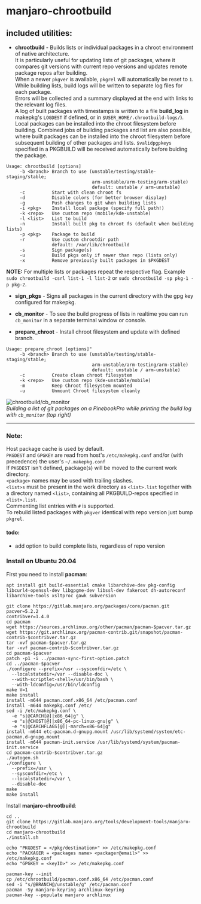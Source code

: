 # manjaro-chrootbuild

## included utilities:

- **chrootbuild** - Builds lists or individual packages in a chroot environment of native architecture.  
It is particularly useful for updating lists of git packages, where it compares git versions with current repo versions and updates remote package repos after building.  
When a newer `pkgver` is available, `pkgrel` will automatically be reset to `1`.  
While building lists, build logs will be written to separate log files for each package.  
Errors will be collected and a summary displayed at the end with links to the relevant log files.  
A log of built packages with timestamps is written to a file **build_log** in makepkg's `LOGDEST` if defined, or in `$USER_HOME/.chrootbuild-logs/`).
Local packages can be installed into the chroot filesystem before building.
Combined jobs of building packages and list are also possible, where built packages can be installed into the chroot filesystem before subsequent building of other packages and lists.
`$validpgpkeys` specified in a PKGBUILD will be received automatically before bulding the package.
```
Usage: chrootbuild [options]
     -b <branch> Branch to use (unstable/testing/stable-staging/stable;
                                arm-unstable/arm-testing/arm-stable)
                                default: unstable / arm-unstable)
     -c          Start with clean chroot fs
     -d          Disable colors (for better browser display)
     -g          Push changes to git when building lists
     -i <pkg>    Install local package (specify full path!)
     -k <repo>   Use custom repo (mobile/kde-unstable)
     -l <list>   List to build
     -n          Install built pkg to chroot fs (default when building lists)
     -p <pkg>    Package to build
     -r          Use custom chrootdir path
                 default: /var/lib/chrootbuild
     -s          Sign package(s)
     -u          Build pkgs only if newer than repo (lists only)
     -x          Remove previously built packages in $PKGDEST
```

**NOTE:** For multiple lists or packages repeat the respective flag. Example `sudo chrootbuild -csrl list-1 -l list-2` or `sudo chrootbuild -sp pkg-1 -p pkg-2`.

- **sign_pkgs**      - Signs all packages in the current directory with the gpg key configured for makepkg.

- **cb_monitor**     - To see the build progress of lists in realtime you can run `cb_monitor` in a separate terminal window or console.

- **prepare_chroot** - Install chroot filesystem and update with defined branch.
```
Usage: prepare_chroot [options]"
     -b <branch> Branch to use (unstable/testing/stable-staging/stable;
                                arm-unstable/arm-testing/arm-stable)
                                default: unstable / arm-unstable)
     -c          Create clean chroot filesystem
     -k <repo>   Use custom repo (kde-unstable/mobile)
     -m          Keep Chroot filesystem mounted
     -u          Unmount Chroot filesystem cleanly
```

![chrootbuild/cb_monitor](https://gitlab.manjaro.org/manjaro-arm/applications/manjaro-chrootbuild/-/raw/build-monitor/chrootbuild_in_action.png)  
_Building a list of git packages on a PinebookPro while printing the build log with `cb_monitor` (top right)_
___
### Note:
Host package cache is used by default.  
`PKGDEST` and `GPGKEY` are read from host's `/etc/makepkg.conf` and/or (with precedence) the user's `~/.makepkg.conf`  
If `PKGDEST` isn't defined, package(s) will be moved to the current work directory.  
`<package>` names may be used with trailing slashes.  
`<list>s` must be present in the work directory as `<list>.list` together with a directory named `<list>`, containing all PKGBUILD-repos specified in `<list>.list`.  
Commenting list entries with `#` is supported.  
To rebuild listed packages with `pkgver` identical with repo version just bump `pkgrel`.

#### todo:
- add option to build complete lists, regardless of repo version

### Install on Ubuntu 20.04

First you need to install **pacman**:

```
apt install git build-essential cmake libarchive-dev pkg-config libcurl4-openssl-dev libgpgme-dev libssl-dev fakeroot dh-autoreconf libarchive-tools xsltproc gawk subversion

git clone https://gitlab.manjaro.org/packages/core/pacman.git
pacver=5.2.2
contribver=1.4.0
cd pacman
wget https://sources.archlinux.org/other/pacman/pacman-$pacver.tar.gz
wget https://git.archlinux.org/pacman-contrib.git/snapshot/pacman-contrib-$contribver.tar.gz
tar -xvf pacman-$pacver.tar.gz
tar -xvf pacman-contrib-$contribver.tar.gz
cd pacman-$pacver
patch -p1 -i ../pacman-sync-first-option.patch
cd ../pacman-$pacver
./configure --prefix=/usr --sysconfdir=/etc \
  --localstatedir=/var --disable-doc \
  --with-scriptlet-shell=/usr/bin/bash \
  --with-ldconfig=/usr/bin/ldconfig
make V=1
make install
install -m644 pacman.conf.x86_64 /etc/pacman.conf
install -m644 makepkg.conf /etc/
sed -i /etc/makepkg.conf \
  -e "s|@CARCH[@]|x86_64|g" \
  -e "s|@CHOST[@]|x86_64-pc-linux-gnu|g" \
  -e "s|@CARCHFLAGS[@]|-march=x86-64|g"
install -m644 etc-pacman.d-gnupg.mount /usr/lib/systemd/system/etc-pacman.d-gnupg.mount
install -m644 pacman-init.service /usr/lib/systemd/system/pacman-init.service
cd pacman-contrib-$contribver.tar.gz
./autogen.sh
./configure \
  --prefix=/usr \
  --sysconfdir=/etc \
  --localstatedir=/var \
  --disable-doc
make
make install
```


Install **manjaro-chrootbuild**:

```
cd ..
git clone https://gitlab.manjaro.org/tools/development-tools/manjaro-chrootbuild
cd manjaro-chrootbuild
./install.sh

echo "PKGDEST = </pkg/destination>" >> /etc/makepkg.conf
echo "PACKAGER = <packages name> <packager@email>" >> /etc/makepkg.conf
echo "GPGKEY = <keyID>" >> /etc/makepkg.conf

pacman-key --init
cp /etc/chrootbuild/pacman.conf.x86_64 /etc/pacman.conf
sed -i "s/@BRANCH@/unstable/g" /etc/pacman.conf
pacman -Sy manjaro-keyring archlinux-keyring
pacman-key --populate manjaro archlinux
```
